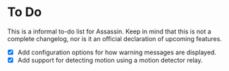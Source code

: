 # To Do

This is a informal to-do list for Assassin. Keep in mind that this is not a complete changelog, nor is it an official declaration of upcoming features.

- [X] Add configuration options for how warning messages are displayed.
- [X] Add support for detecting motion using a motion detector relay.
